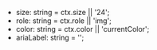 - size: string = ctx.size || '24';
- role: string = ctx.role || 'img';
- color: string = ctx.color || 'currentColor';
- ariaLabel: string = '<icon file name>';
